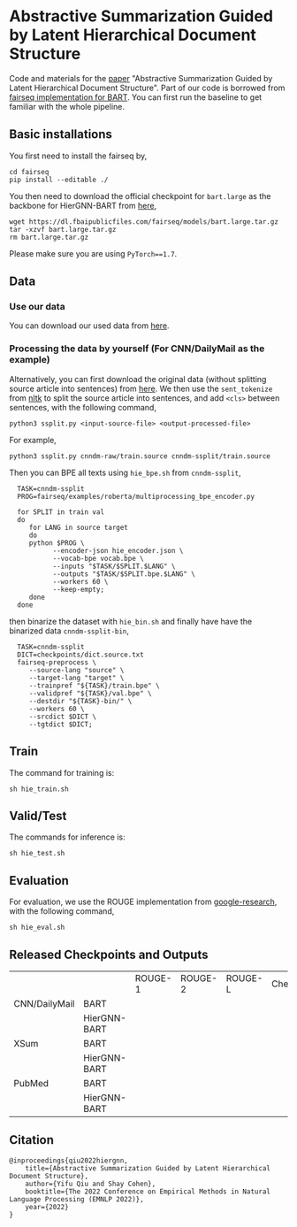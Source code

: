 # Abstractive Summarization Guided by Latent Hierarchical Document Structure
Code and materials for the [paper](https://yfqiu.netlify.app/publication/hiergnn/hiergnn.pdf) "Abstractive Summarization Guided by Latent Hierarchical Document Structure". Part of our code is borrowed from [fairseq implementation for BART](https://github.com/facebookresearch/fairseq/tree/main/examples/bart). You can first run the baseline to get familiar with the whole pipeline.

## Basic installations

You first need to install the fairseq by,

    cd fairseq
    pip install --editable ./

You then need to download the official checkpoint for `bart.large` as the backbone for HierGNN-BART from [here](https://github.com/facebookresearch/fairseq/blob/main/examples/bart/README.md),

    wget https://dl.fbaipublicfiles.com/fairseq/models/bart.large.tar.gz
    tar -xzvf bart.large.tar.gz
    rm bart.large.tar.gz

Please make sure you are using `PyTorch==1.7`.

## Data

### Use our data
You can download our used data from [here](https://drive.google.com/drive/folders/1bUEO5AZ65zfGS8RqdbQrm8hlAv8cW13l?usp=sharing).

### Processing the data by yourself (For CNN/DailyMail as the example)

Alternatively, you can first download the original data (without splitting source article  into sentences) from [here](https://github.com/icml-2020-nlp/semsim). We then use the `sent_tokenize` from [nltk](https://www.nltk.org/api/nltk.tokenize.html) to split the source article into sentences, and add `<cls>` between sentences, with the following command, 

    python3 ssplit.py <input-source-file> <output-processed-file>

For example,

    python3 ssplit.py cnndm-raw/train.source cnndm-ssplit/train.source

Then you can BPE all texts using `hie_bpe.sh` from `cnndm-ssplit`,

      TASK=cnndm-ssplit
      PROG=fairseq/examples/roberta/multiprocessing_bpe_encoder.py

      for SPLIT in train val
      do
         for LANG in source target
         do
         python $PROG \
               --encoder-json hie_encoder.json \
               --vocab-bpe vocab.bpe \
               --inputs "$TASK/$SPLIT.$LANG" \
               --outputs "$TASK/$SPLIT.bpe.$LANG" \
               --workers 60 \
               --keep-empty;
         done
      done


then binarize the dataset with `hie_bin.sh` and finally have have the binarized data `cnndm-ssplit-bin`,

      TASK=cnndm-ssplit
      DICT=checkpoints/dict.source.txt
      fairseq-preprocess \
         --source-lang "source" \
         --target-lang "target" \
         --trainpref "${TASK}/train.bpe" \
         --validpref "${TASK}/val.bpe" \
         --destdir "${TASK}-bin/" \
         --workers 60 \
         --srcdict $DICT \
         --tgtdict $DICT;


## Train

The command for training is:

    sh hie_train.sh

## Valid/Test

The commands for inference is:

    sh hie_test.sh

## Evaluation

For evaluation, we use the ROUGE implementation from [google-research](https://github.com/google-research/google-research/tree/master/rouge), with the following command,

    sh hie_eval.sh

## Released Checkpoints and Outputs

<table>
   <tr>
      <td></td>
      <td></td>
      <td>ROUGE-1</td>
      <td>ROUGE-2</td>
      <td>ROUGE-L</td>
      <td>Checkpoints</td>
      <td>Outputs</td>
   </tr>
   <tr>
      <td>CNN/DailyMail</td>
      <td>BART</td>
      <td></td>
      <td></td>
      <td></td>
      <td></td>
      <td></td>
   </tr>
   <tr>
      <td></td>
      <td>HierGNN-BART</td>
      <td></td>
      <td></td>
      <td></td>
      <td></td>
      <td></td>
   </tr>
   <tr>
      <td>XSum</td>
      <td>BART</td>
      <td></td>
      <td></td>
      <td></td>
      <td></td>
      <td></td>
   </tr>
   <tr>
      <td></td>
      <td>HierGNN-BART</td>
      <td></td>
      <td></td>
      <td></td>
      <td></td>
      <td></td>
   </tr>
   <tr>
      <td>PubMed</td>
      <td>BART</td>
      <td></td>
      <td></td>
      <td></td>
      <td></td>
      <td></td>
   </tr>
   <tr>
      <td></td>
      <td>HierGNN-BART</td>
      <td></td>
      <td></td>
      <td></td>
      <td></td>
      <td></td>
   </tr>
</table>

## Citation
    @inproceedings{qiu2022hiergnn,
        title={Abstractive Summarization Guided by Latent Hierarchical Document Structure},
        author={Yifu Qiu and Shay Cohen},
        booktitle={The 2022 Conference on Empirical Methods in Natural Language Processing (EMNLP 2022)},
        year={2022}
    }

